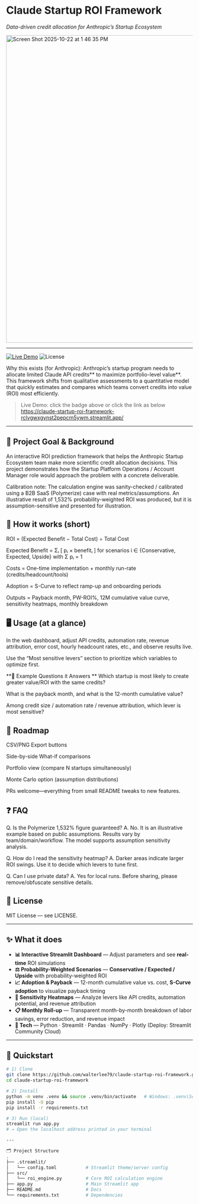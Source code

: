 # Claude Startup ROI Framework  
_Data-driven credit allocation for Anthropic’s Startup Ecosystem_

<img width="1893" height="827" alt="Screen Shot 2025-10-22 at 1 46 35 PM" src="https://github.com/user-attachments/assets/88bc881e-58b0-46f7-8df6-1415129458f9" />

---

[![Live Demo](https://img.shields.io/badge/Live%20Demo-Streamlit-blue)](https://claude-startup-roi-framework-rclvgwxgynst2pepcm5ywm.streamlit.app/) ![License](https://img.shields.io/badge/License-MIT-green)

Why this exists (for Anthropic): Anthropic’s startup program needs to allocate limited Claude API credits** to maximize portfolio-level value**. This framework shifts from qualitative assessments to a quantitative model that quickly estimates and compares which teams convert credits into value (ROI) most efficiently.

> Live Demo: click the badge above or click the link as below
> https://claude-startup-roi-framework-rclvgwxgynst2pepcm5ywm.streamlit.app/ 

---

## 🎯 Project Goal & Background

An interactive ROI prediction framework that helps the Anthropic Startup Ecosystem team make more scientific credit allocation decisions.
This project demonstrates how the Startup Platform Operations / Account Manager role would approach the problem with a concrete deliverable.

Calibration note: The calculation engine was sanity-checked / calibrated using a B2B SaaS (Polymerize) case with real metrics/assumptions.
An illustrative result of 1,532% probability-weighted ROI was produced, but it is assumption-sensitive and presented for illustration.

## 🧮 How it works (short)

ROI = (Expected Benefit − Total Cost) ÷ Total Cost

Expected Benefit = Σᵢ [ pᵢ × benefitᵢ ] for scenarios i ∈ {Conservative, Expected, Upside} with Σ pᵢ = 1

Costs = One-time implementation + monthly run-rate (credits/headcount/tools)

Adoption = S-Curve to reflect ramp-up and onboarding periods

Outputs = Payback month, PW-ROI%, 12M cumulative value curve, sensitivity heatmaps, monthly breakdown

## 🖥️ Usage (at a glance)

In the web dashboard, adjust API credits, automation rate, revenue attribution, error cost, hourly headcount rates, etc., and observe results live.

Use the “Most sensitive levers” section to prioritize which variables to optimize first.

**📎 Example Questions it Answers
**
Which startup is most likely to create greater value/ROI with the same credits?

What is the payback month, and what is the 12-month cumulative value?

Among credit size / automation rate / revenue attribution, which lever is most sensitive?


## 🧪 Roadmap

CSV/PNG Export buttons

Side-by-side What-if comparisons

Portfolio view (compare N startups simultaneously)

Monte Carlo option (assumption distributions)

PRs welcome—everything from small README tweaks to new features.

## ❓ FAQ

Q. Is the Polymerize 1,532% figure guaranteed?
A. No. It is an illustrative example based on public assumptions. Results vary by team/domain/workflow. The model supports assumption sensitivity analysis.

Q. How do I read the sensitivity heatmap?
A. Darker areas indicate larger ROI swings. Use it to decide which levers to tune first.

Q. Can I use private data?
A. Yes for local runs. Before sharing, please remove/obfuscate sensitive details.

## 📄 License

MIT License — see LICENSE.


---


## ✨ What it does
- **📊 Interactive Streamlit Dashboard** — Adjust parameters and see **real-time** ROI simulations  
- **⚖️ Probability-Weighted Scenarios** — **Conservative / Expected / Upside** with probability-weighted ROI  
- **📈 Adoption & Payback** — 12-month cumulative value vs. cost, **S-Curve adoption** to visualize payback timing  
- **🎯 Sensitivity Heatmaps** — Analyze levers like API credits, automation potential, and revenue attribution  
- **📋 Monthly Roll-up** — Transparent month-by-month breakdown of labor savings, error reduction, and revenue impact  
- **🧰 Tech** — Python · Streamlit · Pandas · NumPy · Plotly (Deploy: Streamlit Community Cloud)

---

## 🚀 Quickstart

```bash
# 1) Clone
git clone https://github.com/walterlee79/claude-startup-roi-framework.git
cd claude-startup-roi-framework

# 2) Install
python -m venv .venv && source .venv/bin/activate   # Windows: .venv\Scripts\activate
pip install -U pip
pip install -r requirements.txt

# 3) Run (local)
streamlit run app.py
# → Open the localhost address printed in your terminal

---

🗂️ Project Structure
.
├── .streamlit/
│   └── config.toml           # Streamlit theme/server config
├── src/
│   └── roi_engine.py         # Core ROI calculation engine
├── app.py                    # Main Streamlit app
├── README.md                 # Docs
└── requirements.txt          # Dependencies
